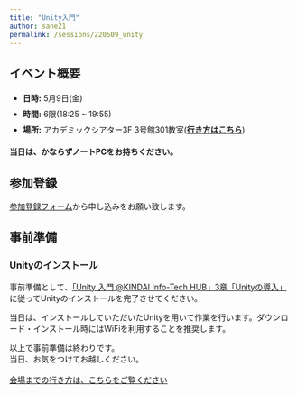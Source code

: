 ```yaml
---
title: "Unity入門"
author: sane21
permalink: /sessions/220509_unity
---
```


## イベント概要

<ul style="line-height: 2">
    <li><span style="font-weight:bold">日時:</span> 5月9日(金)</li>
    <li><span style="font-weight:bold">時間:</span> 6限(18:25 ~ 19:55)</li>
    <li><span style="font-weight:bold">場所:</span> アカデミックシアター3F 3号館301教室(<a href="/guide/route/3-301" style="font-weight:bold" target="_blank">行き方はこちら</a>)</li>
</ul>

<span style="font-weight:bold">当日は、かならずノートPCをお持ちください。</span>

## 参加登録

<a href="https://docs.google.com/forms/d/e/1FAIpQLSeH6gI1-wwZEbDwhyUxJuk4_t-xUgBczceIPKVG879Xn-GCZQ/viewform" target="_blank">
参加登録フォーム</a>から申し込みをお願い致します。

## 事前準備

### Unityのインストール

事前準備として、<a href="https://zenn.dev/sane21/books/b42ecebc457eb6" target="_blank">「Unity 入門 @KINDAI Info-Tech
HUB」3章「Unityの導入」</a>に従ってUnityのインストールを完了させてください。

当日は、インストールしていただいたUnityを用いて作業を行います。ダウンロード・インストール時にはWiFiを利用することを推奨します。

以上で事前準備は終わりです。<br>
当日、お気をつけてお越しください。<br>
<br>
<a href="/guide/route/3-301">会場までの行き方は、こちらをご覧ください</a><br>
<br>


